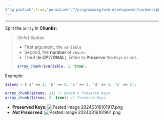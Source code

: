 ```yaml
---
{"dg-publish":true,"permalink":"/programming/web-development/backend/php/01-procedural/08-arrays/01-array-chunk/","tags":["programming","php","webdevelopment","backend"],"created":"2024-11-09T11:30:30.453+08:00"}
---
```



--- 
Split the `array` in __Chunks__:
> [!info] Syntax
> - First argument, the `variable`
> - Second, the __number__ of `chunks`
> - Third (___Is OPTIONAL___), Either to __Preserve__ the `Keys` or not.
> ```php
> array_chunk($variable, 2, true);
> ```

Example: 
```php
$items = ['a' => 1, 'b' => 2, 'c' => 3, 'd' => 4, 'e' => 5];

array_chunk($items, 2); // Doesn't Preserve Keys
array_chunk($items, 2, true); // Preserve Keys
```
- __Preserved Keys__:
![Pasted image 20240316101917.png](/img/user/PROGRAMMING/Web%20Development/Backend/PHP/01%20Procedural/08%20Arrays/attachments/Pasted%20image%2020240316101917.png)
- ___Not Preserved___:
![Pasted image 20240316101901.png](/img/user/PROGRAMMING/Web%20Development/Backend/PHP/01%20Procedural/08%20Arrays/attachments/Pasted%20image%2020240316101901.png)